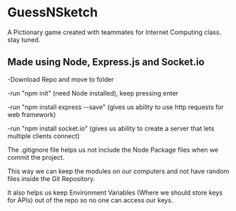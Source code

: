 # GuessNSketch
A Pictionary game created with teammates for Internet Computing class. stay tuned.

## Made using Node, Express.js and Socket.io

-Download Repo and move to folder

-run "npm init" (need Node installed), keep pressing enter

-run "npm install express --save" (gives us ability to use http requests for web framework)

-run "npm install socket.io" (gives us ability to create a server that lets multiple clients connect)


The .gitignore file helps us not include the Node Package files when we commit the project.

This way we can keep the modules on our computers and not have random files inside the Git Repository.

It also helps us keep Environment Variables (Where we should store keys for APIs) out of the repo so no one can access our keys.
